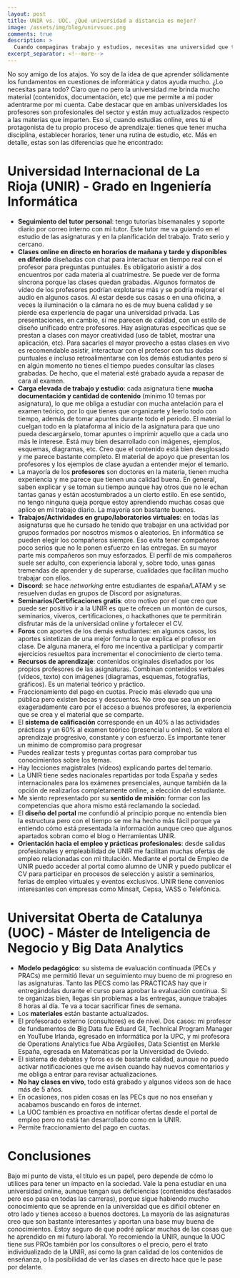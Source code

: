 ```yaml
---
layout: post
title: UNIR vs. UOC. ¿Qué universidad a distancia es mejor?
image: /assets/img/blog/unirvsuoc.png
comments: true
description: >
  Cuando compaginas trabajo y estudios, necesitas una universidad que te lo permita hacer a distancia. Después de haber completado un Máster en Business Analytics y Big Data por la UOC (Universitat Oberta de Catalunya) y de haberme graduado en Ingeniería Informática por la UNIR (Universidad Internacional de La Rioja), he decidido hacer esta pequeña comparativa para ayudar a decidir entre estas dos universidades si tienes pensado estudiar en modalidad virtual. A continuación profundizo un poco más.
excerpt_separator: <!--more-->
---
```


No soy amigo de los atajos. Yo soy de la idea de que aprender sólidamente los fundamentos en cuestiones de informática y datos ayuda mucho. ¿Lo necesitas para todo? Claro que no pero la universidad me brinda mucho material (contenidos, documentación, etc) que me permite a mí poder adentrarme por mi cuenta. Cabe destacar que en ambas universidades los profesores son profesionales del sector y están muy actualizados respecto a las materias que imparten. Eso sí, cuando estudias online, eres tú el protagonista de tu propio proceso de aprendizaje: tienes que tener mucha disciplina, establecer horarios, tener una rutina de estudio, etc. Más en detalle, estas son las diferencias que he encontrado:
<!--more-->

# Universidad Internacional de La Rioja (UNIR) - Grado en Ingeniería Informática

- **Seguimiento del tutor personal**: tengo tutorías bisemanales y soporte diario por correo interno con mi tutor. Este tutor me va guiando en el estudio de las asignaturas y en la planificación del trabajo. Trato serio y cercano.
- **Clases online en directo en horarios de mañana y tarde y disponibles en diferido** diseñadas con chat para interactuar en tiempo real con el profesor para preguntas puntuales. Es obligatorio asistir a dos encuentros por cada materia al cuatrimestre. Se puede ver de forma síncrona porque las clases quedan grabadas. Algunos formatos de vídeo de los profesores podrían explotarse más y se podría mejorar el audio en algunos casos. Al estar desde sus casas o en una oficina, a veces la iluminación o la cámara no es de muy buena calidad y se pierde esa experiencia de pagar una universidad privada. Las presentaciones, en cambio, sí me parecen de calidad, con un estilo de diseño unificado entre profesores. Hay asignaturas específicas que se prestan a clases con mayor creatividad (uso de tablet, mostrar una aplicación, etc). Para sacarles el mayor provecho a estas clases en vivo es recomendable asistir, interactuar con el profesor con tus dudas puntuales e incluso retroalimentarse con los demás estudiantes pero si en algún momento no tienes el tiempo puedes consultar las clases grabadas. De hecho, que el material esté grabado ayuda a repasar de cara al examen.
- **Carga elevada de trabajo y estudio**: cada asignatura tiene **mucha documentación y cantidad de contenido** (mínimo 10 temas por asignatura), lo que me obliga a estudiar con mucha antelación para el examen teórico, por lo que tienes que organizarte y leerlo todo con tiempo, además de tomar apuntes durante todo el periodo. El material lo cuelgan todo en la plataforma al inicio de la asignatura para que uno pueda descargárselo, tomar apuntes o imprimir aquello que a cada uno más le interese. Está muy bien desarrollado con imágenes, ejemplos, esquemas, diagramas, etc. Creo que el contenido está bien desglosado y me parece bastante completo. El material de apoyo que presentan los profesores y los ejemplos de clase ayudan a entender mejor el temario.
- La mayoría de los **profesores** son doctores en la materia, tienen mucha experiencia y me parece que tienen una calidad buena. En general, saben explicar y se toman su tiempo aunque hay otros que no le echan tantas ganas y están acostumbrados a un cierto estilo. En ese sentido, no tengo ninguna queja porque estoy aprendiendo muchas cosas que aplico en mi trabajo diario. La mayoría son bastante buenos.
- **Trabajos/Actividades en grupo/laboratorios virtuales**: en todas las asignaturas que he cursado he tenido que trabajar en una actividad por grupos formados por nosotros mismos o aleatorios. En informática se pueden elegir los compañeros siempre. Eso evita tener compañeros poco serios que no le ponen esfuerzo en las entregas. En su mayor parte mis compañeros son muy esforzados. El perfil de mis compañeros suele ser adulto, con experiencia laboral y, sobre todo, unas ganas tremendas de aprender y de superarse, cualidades que facilitan mucho trabajar con ellos.
- **Discord**: se hace _networking_ entre estudiantes de españa/LATAM y se resuelven dudas en grupos de Discord por asignaturas.
- **Seminarios/Certificaciones gratis**: otro motivo por el que creo que puede ser positivo ir a la UNIR es que te ofrecen un montón de cursos, seminarios, viveros, certificaciones, o hackathones que te permitirán disfrutar más de la universidad online y fortalecer el CV.
- **Foros** con aportes de los demás estudiantes: en algunos casos, los aportes sintetizan de una mejor forma lo que explica el profesor en clase. De alguna manera, el foro me incentiva a participar y compartir ejercicios resueltos para incrementar el conocimiento de cierto tema.
- **Recursos de aprendizaje**: contenidos originales diseñados por los propios profesores de las asignaturas. Combinan contenidos verbales (vídeos, texto) con imágenes (diagramas, esquemas, fotografías, gráficos). Es un material teórico y práctico.
- Fraccionamiento del pago en cuotas. Precio más elevado que una pública pero existen becas y descuentos. No creo que sea un precio exageradamente caro por el acceso a buenos profesores, la experiencia que se crea y el material que se comparte.
- El **sistema de calificación** corresponde en un 40% a las actividades prácticas y un 60% al examen teórico (presencial u online). Se valora el aprendizaje progresivo, constante y con esfuerzo. Es importante tener un mínimo de compromiso para progresar
- Puedes realizar tests y preguntas cortas para comprobar tus conocimientos sobre los temas.
- Hay lecciones magistrales (vídeos) explicando partes del temario.
- La UNIR tiene sedes nacionales repartidas por toda España y sedes internacionales para los exámenes presenciales, aunque también da la opción de realizarlos completamente online, a elección del estudiante.
- Me siento representado por su **sentido de misión**: formar con las competencias que ahora mismo está reclamando la sociedad.
- El **diseño del portal** me confundió al principio porque no entendía bien la estructura pero con el tiempo se me ha hecho más fácil porque ya entiendo cómo está presentada la información aunque creo que algunos apartados sobran como el blog o Herramientas UNIR.
- **Orientación hacia el empleo y prácticas profesionales**: desde salidas profesionales y empleabilidad de UNIR me facilitan muchas ofertas de empleo relacionadas con mi titulación. Mediante el portal de Empleo de UNIR puedo acceder al portal como alumno de UNIR y puedo publicar el CV para participar en procesos de selección y asistir a seminarios, ferias de empleo virtuales y eventos exclusivos. UNIR tiene convenios interesantes con empresas como Minsait, Cepsa, VASS o Telefónica. 

# Universitat Oberta de Catalunya (UOC) - Máster de Inteligencia de Negocio y Big Data Analytics

- **Modelo pedagógico**: su sistema de evaluación continuada (PECs y PRACs) me permitió llevar un seguimiento muy bueno de mi progreso en las asignaturas. Tanto las PECS como las PRÁCTICAS hay que ir entregándolas durante el curso para aprobar la evaluación continua. Si te organizas bien, llegas sin problemas a las entregas, aunque trabajes 8 horas al día. Te va a tocar sacrificar fines de semana.
- Los **materiales** están bastante actualizados.
- El profesorado externo (consultores) es de nivel. Dos casos: mi profesor de fundamentos de Big Data fue Eduard Gil, Technical Program Manager en YouTube Irlanda, egresado en informática por la UPC, y mi profesora de Operations Analytics fue Alba Argüelles, Data Scientist en Merkle España, egresada en Matemáticas por la Universidad de Oviedo.
- El sistema de debates y foros es de bastante calidad, aunque no puedo activar notificaciones que me avisen cuando hay nuevos comentarios y me obliga a entrar para revisar actualizaciones.
- **No hay clases en vivo**, todo está grabado y algunos vídeos son de hace más de 5 años.
- En ocasiones, nos piden cosas en las PECs que no nos enseñan y acabamos buscando en foros de internet.
- La UOC también es proactiva en notificar ofertas desde el portal de empleo pero no está tan desarrollado como en la UNIR.
- Permite fraccionamiento del pago en cuotas.

# Conclusiones

Bajo mi punto de vista, el título es un papel, pero depende de cómo lo utilices para tener un impacto en la sociedad. Vale la pena estudiar en una universidad online, aunque tengan sus deficiencias (contenidos desfasados pero eso pasa en todas las carreras), porque sigue habiendo mucho conocimiento que se aprende en la universidad que es difícil obtener en otro lado y tienes acceso a buenos doctores. La mayoría de las asignaturas creo que son bastante interesantes y aportan una base muy buena de conocimientos. Estoy seguro de que podré aplicar muchas de las cosas que he aprendido en mi futuro laboral. Yo recomiendo la UNIR, aunque la UOC tiene sus PROs también por los consultores o el precio, pero el trato individualizado de la UNIR, así como la gran calidad de los contenidos de enseñanza, o la posibilidad de ver las clases en directo hace que le pase por delante.
